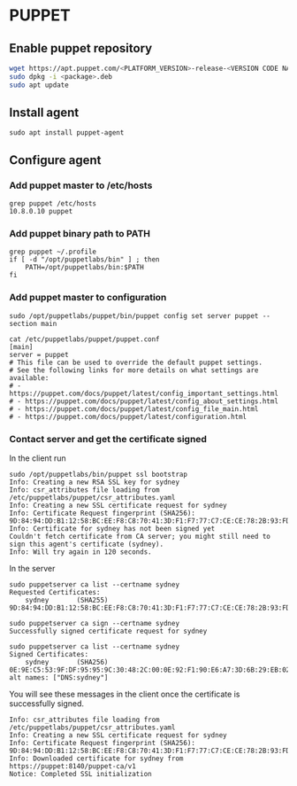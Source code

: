 # PUPPET

## Enable puppet repository

``` bash
wget https://apt.puppet.com/<PLATFORM_VERSION>-release-<VERSION CODE NAME>.deb
sudo dpkg -i <package>.deb
sudo apt update
```
## Install agent

```
sudo apt install puppet-agent
```

## Configure agent

### Add puppet master to /etc/hosts

```
grep puppet /etc/hosts
10.8.0.10 puppet
```

### Add puppet binary path to PATH
```
grep puppet ~/.profile
if [ -d "/opt/puppetlabs/bin" ] ; then
    PATH=/opt/puppetlabs/bin:$PATH
fi
```

### Add puppet master to configuration

```
sudo /opt/puppetlabs/puppet/bin/puppet config set server puppet --section main

cat /etc/puppetlabs/puppet/puppet.conf
[main]
server = puppet
# This file can be used to override the default puppet settings.
# See the following links for more details on what settings are available:
# - https://puppet.com/docs/puppet/latest/config_important_settings.html
# - https://puppet.com/docs/puppet/latest/config_about_settings.html
# - https://puppet.com/docs/puppet/latest/config_file_main.html
# - https://puppet.com/docs/puppet/latest/configuration.html

```

### Contact server and get the certificate signed

In the client run
```
sudo /opt/puppetlabs/bin/puppet ssl bootstrap
Info: Creating a new RSA SSL key for sydney
Info: csr_attributes file loading from /etc/puppetlabs/puppet/csr_attributes.yaml
Info: Creating a new SSL certificate request for sydney
Info: Certificate Request fingerprint (SHA256): 9D:84:94:DD:B1:12:58:BC:EE:F8:C8:70:41:3D:F1:F7:77:C7:CE:CE:78:2B:93:FD:3C:09:80:39:81:8D:F9:D6
Info: Certificate for sydney has not been signed yet
Couldn't fetch certificate from CA server; you might still need to sign this agent's certificate (sydney).
Info: Will try again in 120 seconds.
```

In the server
```
sudo puppetserver ca list --certname sydney
Requested Certificates:
    sydney       (SHA255)  9D:84:94:DD:B1:12:58:BC:EE:F8:C8:70:41:3D:F1:F7:77:C7:CE:CE:78:2B:93:FD:3C:09:80:39:81:8D:F9:D6

sudo puppetserver ca sign --certname sydney
Successfully signed certificate request for sydney

sudo puppetserver ca list --certname sydney
Signed Certificates:
    sydney       (SHA256)  0E:9E:C5:53:9F:DF:95:95:9C:30:48:2C:00:0E:92:F1:90:E6:A7:3D:6B:29:EB:02:89:77:71:E7:53:06:EB:DF     alt names: ["DNS:sydney"]
```

You will see these messages in the client once the certificate is successfully signed.

```
Info: csr_attributes file loading from /etc/puppetlabs/puppet/csr_attributes.yaml
Info: Creating a new SSL certificate request for sydney
Info: Certificate Request fingerprint (SHA256): 9D:84:94:DD:B1:12:58:BC:EE:F8:C8:70:41:3D:F1:F7:77:C7:CE:CE:78:2B:93:FD:3C:09:80:39:81:8D:F9:D6
Info: Downloaded certificate for sydney from https://puppet:8140/puppet-ca/v1
Notice: Completed SSL initialization
```


